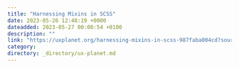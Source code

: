 ```yaml
---
title: "Harnessing Mixins in SCSS"
date: 2023-05-26 12:48:19 +0000
dateadded: 2023-05-27 00:00:54 +0100
description: ""
link: "https://uxplanet.org/harnessing-mixins-in-scss-987faba004cd?source=rss----819cc2aaeee0---4"
category:
directory: _directory/ux-planet.md
---
```

